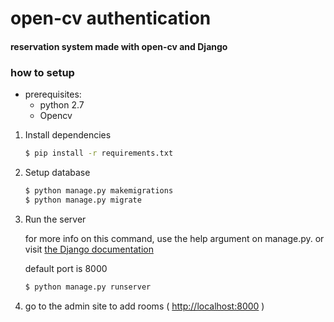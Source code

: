 # open-cv authentication

#### reservation system made with open-cv and Django

### how to setup

* prerequisites:
  * python 2.7
  * Opencv

1. Install dependencies

    ```bash
    $ pip install -r requirements.txt
    ```

1. Setup database

    ```bash
    $ python manage.py makemigrations
    $ python manage.py migrate
    ```

1. Run the server

    for more info on this command, use the help argument on manage.py. or visit [the Django documentation](https://docs.djangoproject.com/en/1.11/ref/django-admin/)

    default port is 8000

    ```bash
    $ python manage.py runserver
    ```

1. go to the admin site to add rooms (
   [http://localhost:8000](http://localhost:8000) )


